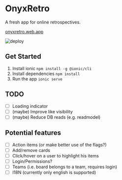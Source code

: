 # OnyxRetro

A fresh app for online retrospectives.

[onyxretro.web.app](https://onyxretro.web.app)

![deploy](https://github.com/patricsteiner/retronyx/workflows/deploy/badge.svg)

## Get Started

1. Install ionic `npm install -g @ionic/cli`
2. Install dependencies `npm install`
3. Run the app `ionic serve`

## TODO

- [ ] Loading indicator
- [ ] (maybe) Improve like visibility
- [ ] (maybe) Reduce DB reads (e.g. readmodel)

## Potential features

- [ ] Action items (or make better use of the flags?)
- [ ] Add/remove cards
- [ ] Click/hover on a user to highlight his items
- [ ] Login/Permissions?
- [ ] Teams (i.e. board belongs to a team, requires login)
- [ ] I18N (currently only english is supported)
